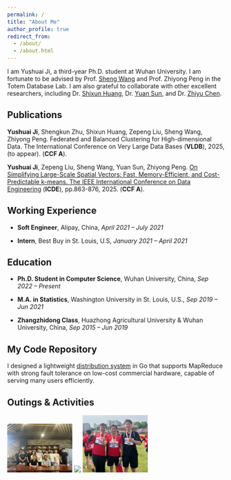 ```yaml
---
permalink: /
title: "About Me"
author_profile: true
redirect_from: 
  - /about/
  - /about.html
---
```


I am Yushuai Ji, a third-year Ph.D. student at Wuhan University. I am fortunate to be advised by Prof. [Sheng Wang](http://sheng.whu.edu.cn/) and Prof. Zhiyong Peng in the Totem Database Lab. I am also grateful to collaborate with other excellent researchers, including Dr. [Shixun Huang](https://shixunh.io/), Dr. [Yuan Sun](https://scholars.latrobe.edu.au/y6sun), and Dr. [Zhiyu Chen](https://zhiyuchen.com/).

**Publications**
------
**Yushuai Ji**, Shengkun Zhu, Shixun  Huang, Zepeng Liu, Sheng Wang, Zhiyong Peng. Federated and Balanced Clustering for High-dimensional Data. The International Conference on Very Large Data Bases (**VLDB**), 2025, (to appear). (**CCF A**).

**Yushuai Ji**, Zepeng Liu, Sheng Wang, Yuan Sun, Zhiyong Peng.
[On Simplifying Large-Scale Spatial Vectors: Fast, Memory-Efficient, and Cost-Predictable k-means.
The IEEE International Conference on Data Engineering](https://www.computer.org/csdl/proceedings-article/icde/2025/360300a863/26FZzBgQACY) (**ICDE**), pp.863-876, 2025. (**CCF A**).

**Working Experience**
------

- **Soft Engineer**, Alipay, China, *April 2021 – July 2021*

- **Intern**, Best Buy in St. Louis, U.S, *January 2021 – April 2021*


**Education**
------
- **Ph.D. Student in Computer Science**,
  Wuhan University, China, *Sep 2022 – Present*

- **M.A. in Statistics**,
  Washington University in St. Louis, U.S., *Sep 2019 – Jun 2021*

- **Zhangzhidong Class**,
  Huazhong Agricultural University & Wuhan University, China, *Sep 2015 – Jun 2019*

  
**My Code Repository**
------
I designed a lightweight [distribution system](https://github.com/YushuaiJi/Distribution-System) in Go that supports MapReduce with strong fault tolerance on low-cost commercial hardware, capable of serving many users efficiently.

**Outings & Activities**
------
<img src="images/whucs1.png" width="30%" height="auto">
<img src="images/WechatIMG1.png" width="30%" height="auto">
<img src="images/whucs3.png" width="30%" height="auto">
